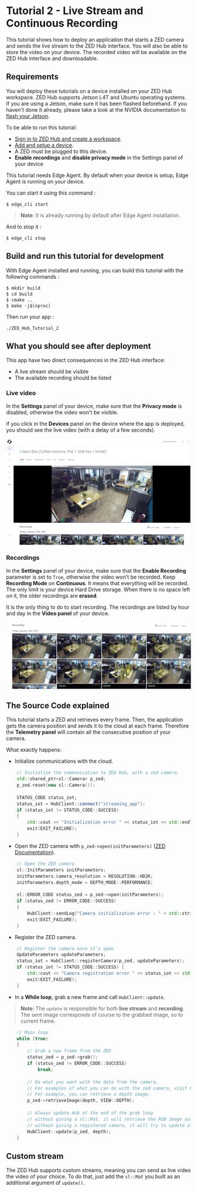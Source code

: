 # Tutorial 2 - Live Stream and Continuous Recording

This tutorial shows how to deploy an application that starts a ZED camera and sends the live stream to the ZED Hub interface. You will also be able to store the video on your device. The recorded video will be available on the ZED Hub interface and downloadable.

## Requirements
You will deploy these tutorials on a device installed on your ZED Hub workspace. ZED Hub supports Jetson L4T and Ubuntu operating systems. If you are using a Jetson, make sure it has been flashed beforehand. If you haven't done it already, please take a look at the NVIDIA documentation to [flash your Jetson](https://docs.nvidia.com/sdk-manager/install-with-sdkm-jetson/index.html).

To be able to run this tutorial:
- [Sign in to ZED Hub and create a workspace](https://www.stereolabs.com/docs/cloud/overview/get-workspace/).
- [Add and setup a device](https://www.stereolabs.com/docs/cloud/overview/setup-device/).
- A ZED must be plugged to this device.
- **Enable recordings** and **disable privacy mode** in the Settings panel of your device

This tutorial needs Edge Agent. By default when your device is setup, Edge Agent is running on your device.

You can start it using this command :
```
$ edge_cli start
```

> **Note**: It is already running by default after Edge Agent installation.

And to stop it :
```
$ edge_cli stop
```

## Build and run this tutorial for development

With Edge Agent installed and running, you can build this tutorial with the following commands :
```
$ mkdir build
$ cd build
$ cmake ..
$ make -j$(nproc)
```

Then run your app :
```
./ZED_Hub_Tutorial_2
```

## What you should see after deployment
This app have two direct consequences in the ZED Hub interface:
- A live stream should be visible
- The available recording should be listed

### Live video
In the **Settings** panel of your device, make sure that the **Privacy mode** is disabled, otherwise the video won't be visible.

If you click in the **Devices** panel on the device where the app is deployed, you should see the live video (with a delay of a few seconds).

![](./images/live_and_recordings.png " ")


### Recordings

In the **Settings** panel of your device, make sure that the **Enable Recording** parameter is set to `True`, otherwise the video won't be recorded. Keep **Recording Mode** on **Continuous**. It means that everything will be recorded. The only limit is your device Hard Drive storage. When there is no space left on it, the older recordings are **erased**.

It is the only thing to do to start recording. The recordings are listed by hour and day in the **Video panel** of your device.

![](./images/recordings.png " ")


## The Source Code explained

This tutorial starts a ZED and retrieves every frame. Then, the application gets the camera position and sends it to the cloud at each frame. Therefore the **Telemetry panel** will contain all the consecutive position of your camera.

What exactly happens:

- Initialize communications with the cloud.

```cpp
    // Initialize the communication to ZED Hub, with a zed camera.
    std::shared_ptr<sl::Camera> p_zed;
    p_zed.reset(new sl::Camera());

    STATUS_CODE status_iot;
    status_iot = HubClient::connect("streaming_app");
    if (status_iot != STATUS_CODE::SUCCESS)
    {
        std::cout << "Initialization error " << status_iot << std::endl;
        exit(EXIT_FAILURE);
    }
```


- Open the ZED camera with `p_zed->open(initParameters)` ([ZED Documentation](https://www.stereolabs.com/docs/video/camera-controls/#camera-configuration)).

```cpp
    // Open the ZED camera
    sl::InitParameters initParameters;
    initParameters.camera_resolution = RESOLUTION::HD2K;
    initParameters.depth_mode = DEPTH_MODE::PERFORMANCE;

    sl::ERROR_CODE status_zed = p_zed->open(initParameters);
    if (status_zed != ERROR_CODE::SUCCESS)
    {
        HubClient::sendLog("Camera initialization error : " + std::string(toString(status_zed)), LOG_LEVEL::ERROR);
        exit(EXIT_FAILURE);
    }
```

- Register the ZED camera.
```cpp
    // Register the camera once it's open
    UpdateParameters updateParameters;
    status_iot = HubClient::registerCamera(p_zed, updateParameters);
    if (status_iot != STATUS_CODE::SUCCESS) {
        std::cout << "Camera registration error " << status_iot << std::endl;
        exit(EXIT_FAILURE);
    }
```

- In a **While loop**, grab a new frame and call `HubClient::update`.
> **Note**: The `update` is responsible for both **live stream** and **recording**. The sent image corresponds of course to the grabbed image, so to current frame.


```cpp
    // Main loop
    while (true)
    {
        // Grab a new frame from the ZED
        status_zed = p_zed->grab();
        if (status_zed != ERROR_CODE::SUCCESS)
            break;

        // Do what you want with the data from the camera.
        // For examples of what you can do with the zed camera, visit https://github.com/stereolabs/zed-examples
        // For example, you can retrieve a depth image.
        p_zed->retrieveImage(depth, VIEW::DEPTH);

        // Always update Hub at the end of the grab loop
        // without giving a sl::Mat, it will retrieve the RGB image automatically.
        // without giving a registered camera, it will try to update all registered cameras.
        HubClient::update(p_zed, depth);
    }
```

## Custom stream

The ZED Hub supports custom streams, meaning you can send as live video the video of your choice. To do that, just add the `sl::Mat` you built as an additional argument of `update()`.
